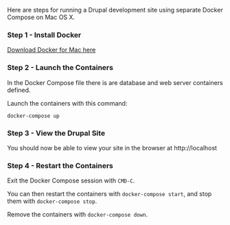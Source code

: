 Here are steps for running a Drupal development site using separate Docker Compose on Mac OS X.

### Step 1 - Install Docker

[Download Docker for Mac here](https://hub.docker.com/?overlay=onboarding)

### Step 2 - Launch the Containers

In the Docker Compose file there is are database and web server containers defined.

Launch the containers with this command:

`docker-compose up`

### Step 3 - View the Drupal Site

You should now be able to view your site in the browser at http://localhost

### Step 4 - Restart the Containers

Exit the Docker Compose session with `CMD-C`.

You can then restart the containers with `docker-compose start`, and stop them with `docker-compose stop`.

Remove the containers with `docker-compose down`.
